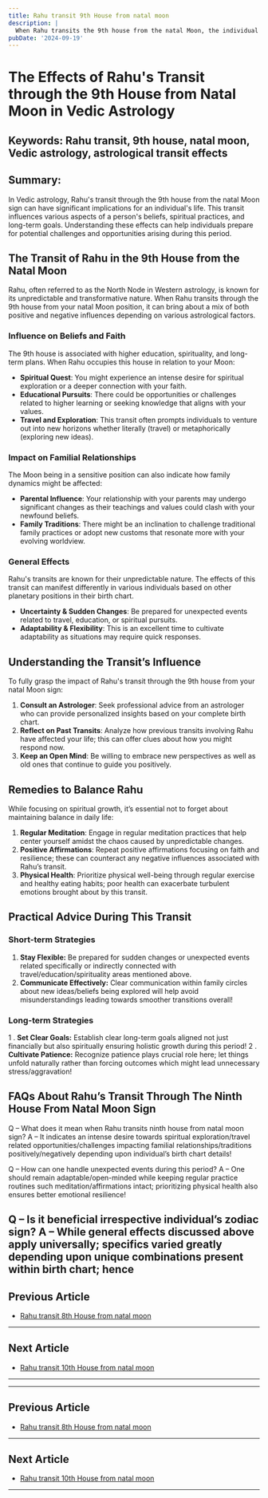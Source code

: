 ```yaml
---
title: Rahu transit 9th House from natal moon
description: |
  When Rahu transits the 9th house from the natal Moon, the individual may experience financial difficulties, involvement in sinful acts, and strained relationships with family. There may be a tendency towards black magic and a departure from righteous deeds.
pubDate: '2024-09-19'
---
```


# The Effects of Rahu's Transit through the 9th House from Natal Moon in Vedic Astrology

## Keywords: Rahu transit, 9th house, natal moon, Vedic astrology, astrological transit effects

## Summary:
In Vedic astrology, Rahu's transit through the 9th house from the natal Moon sign can have significant implications for an individual's life. This transit influences various aspects of a person's beliefs, spiritual practices, and long-term goals. Understanding these effects can help individuals prepare for potential challenges and opportunities arising during this period.

## The Transit of Rahu in the 9th House from the Natal Moon

Rahu, often referred to as the North Node in Western astrology, is known for its unpredictable and transformative nature. When Rahu transits through the 9th house from your natal Moon position, it can bring about a mix of both positive and negative influences depending on various astrological factors.

### Influence on Beliefs and Faith

The 9th house is associated with higher education, spirituality, and long-term plans. When Rahu occupies this house in relation to your Moon:
- **Spiritual Quest**: You might experience an intense desire for spiritual exploration or a deeper connection with your faith.
- **Educational Pursuits**: There could be opportunities or challenges related to higher learning or seeking knowledge that aligns with your values.
- **Travel and Exploration**: This transit often prompts individuals to venture out into new horizons whether literally (travel) or metaphorically (exploring new ideas).

### Impact on Familial Relationships

The Moon being in a sensitive position can also indicate how family dynamics might be affected:
- **Parental Influence**: Your relationship with your parents may undergo significant changes as their teachings and values could clash with your newfound beliefs.
- **Family Traditions**: There might be an inclination to challenge traditional family practices or adopt new customs that resonate more with your evolving worldview.

### General Effects

Rahu's transits are known for their unpredictable nature. The effects of this transit can manifest differently in various individuals based on other planetary positions in their birth chart.
- **Uncertainty & Sudden Changes**: Be prepared for unexpected events related to travel, education, or spiritual pursuits.
- **Adaptability & Flexibility**: This is an excellent time to cultivate adaptability as situations may require quick responses.

## Understanding the Transit’s Influence

To fully grasp the impact of Rahu's transit through the 9th house from your natal Moon sign:
1. **Consult an Astrologer**: Seek professional advice from an astrologer who can provide personalized insights based on your complete birth chart.
2. **Reflect on Past Transits**: Analyze how previous transits involving Rahu have affected your life; this can offer clues about how you might respond now.
3. **Keep an Open Mind**: Be willing to embrace new perspectives as well as old ones that continue to guide you positively.

## Remedies to Balance Rahu

While focusing on spiritual growth, it’s essential not to forget about maintaining balance in daily life:
1. **Regular Meditation**: Engage in regular meditation practices that help center yourself amidst the chaos caused by unpredictable changes.
2. **Positive Affirmations**: Repeat positive affirmations focusing on faith and resilience; these can counteract any negative influences associated with Rahu’s transit.
3. **Physical Health**: Prioritize physical well-being through regular exercise and healthy eating habits; poor health can exacerbate turbulent emotions brought about by this transit.

## Practical Advice During This Transit
### Short-term Strategies
1. **Stay Flexible:** Be prepared for sudden changes or unexpected events related specifically or indirectly connected with travel/education/spirituality areas mentioned above.
2. **Communicate Effectively:** Clear communication within family circles about new ideas/beliefs being explored will help avoid misunderstandings leading towards smoother transitions overall!

### Long-term Strategies
1 . **Set Clear Goals:** Establish clear long-term goals aligned not just financially but also spiritually ensuring holistic growth during this period!
2 . **Cultivate Patience:** Recognize patience plays crucial role here; let things unfold naturally rather than forcing outcomes which might lead unnecessary stress/aggravation!

## FAQs About Rahu’s Transit Through The Ninth House From Natal Moon Sign
Q – What does it mean when Rahu transits ninth house from natal moon sign?
A – It indicates an intense desire towards spiritual exploration/travel related opportunities/challenges impacting familial relationships/traditions positively/negatively depending upon individual’s birth chart details!

Q – How can one handle unexpected events during this period?
A – One should remain adaptable/open-minded while keeping regular practice routines such meditation/affirmations intact; prioritizing physical health also ensures better emotional resilience!

Q – Is it beneficial irrespective individual’s zodiac sign?
A – While general effects discussed above apply universally; specifics varied greatly depending upon unique combinations present within birth chart; hence
---

## Previous Article
- [Rahu transit 8th House from natal moon](200808_Rahu_transit_8th_House_from_natal_moon.md)

---

## Next Article
- [Rahu transit 10th House from natal moon](200810_Rahu_transit_10th_House_from_natal_moon.md)

---
---

## Previous Article
- [Rahu transit 8th House from natal moon](200808_Rahu_transit_8th_House_from_natal_moon.md)

---

## Next Article
- [Rahu transit 10th House from natal moon](200810_Rahu_transit_10th_House_from_natal_moon.md)

---
